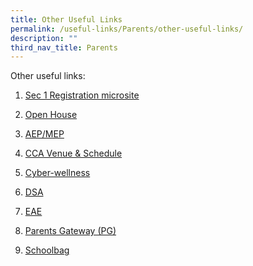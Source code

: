 ```yaml
---
title: Other Useful Links
permalink: /useful-links/Parents/other-useful-links/
description: ""
third_nav_title: Parents
---
```

Other useful links:

1. [Sec 1 Registration microsite](https://sites.google.com/moe.edu.sg/cchys12023)

2. [Open House](https://sites.google.com/moe.edu.sg/cchyopenhouse2022/)

3. [AEP/MEP](/our-curriculum/academic-development/department/aesthetic)

4. [CCA Venue & Schedule]()

4. [Cyber-wellness](/our-curriculum/academic-development/department/information-communication-technology)

5. [DSA](/admission/direct-school-admission-dsa)

6. [EAE](https://eae.polytechnic.edu.sg/eaeStudIns/menu.jsp)

7. [Parents Gateway (PG)](/admission/Services/parents-gateway/)

8. [Schoolbag](https://www.schoolbag.edu.sg/)